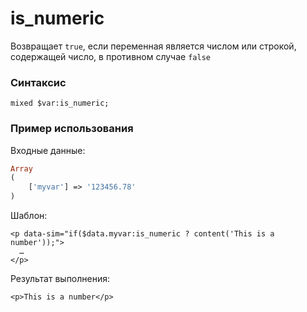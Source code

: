 # is\_numeric

Возвращает `true`, если переменная является числом или строкой, содержащей число, в противном случае `false`

### **Синтаксис**

```text
mixed $var:is_numeric;
```



### **Пример использования**

Входные данные:

```php
Array
(
    ['myvar'] => '123456.78'
)
```

Шаблон:

```markup
<p data-sim="if($data.myvar:is_numeric ? content('This is a number'));">
  … 
</p>
```

Результат выполнения:

```markup
<p>This is a number</p>
```

